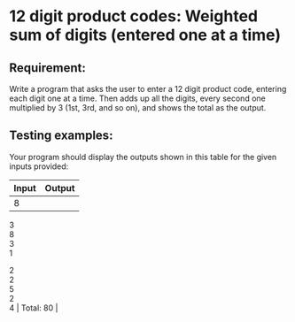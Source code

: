# 12 digit product codes: Weighted sum of digits (entered one at a time)

## Requirement:

Write a program that asks the user to enter a 12 digit product code, entering each digit one at a time. Then adds up all the digits, every second one multiplied by 3 (1st, 3rd, and so on), and shows the total as the output.

## Testing examples:

Your program should display the outputs shown in this table for the given inputs provided:

| Input                                       | Output    |
| ------------------------------------------- | --------- |
| 8  
3  
8  
3  
1  
  
  
2  
2  
5  
2  
4 | Total: 80 |